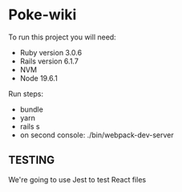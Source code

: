 # Poke-wiki

To run this project you will need:
* Ruby version 3.0.6
* Rails version 6.1.7
* NVM
* Node 19.6.1

Run steps:
* bundle
* yarn
* rails s
* on second console: ./bin/webpack-dev-server

## TESTING
We're going to use Jest to test React files
